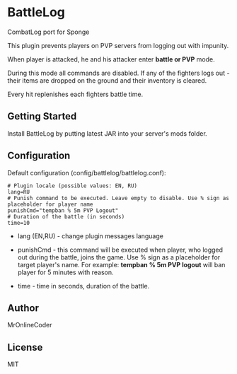 # BattleLog

CombatLog port for Sponge

This plugin prevents players on PVP servers from logging out with impunity.

When player is attacked, he and his attacker enter **battle or PVP** mode.

During this mode all commands are disabled.
If any of the fighters logs out - their items are dropped on the ground and their inventory is cleared.

Every hit replenishes each fighters battle time.

## Getting Started

Install BattleLog by putting latest JAR into your server's mods folder.

## Configuration

Default configuration (config/battlelog/battlelog.conf):

```
# Plugin locale (possible values: EN, RU)
lang=RU
# Punish command to be executed. Leave empty to disable. Use % sign as placeholder for player name
punishCmd="tempban % 5m PVP Logout"
# Duration of the battle (in seconds)
time=10
```

* lang (EN,RU) - change plugin messages language

* punishCmd - this command will be executed when player, who logged out during the battle, joins the game. Use % sign as a placeholder for target player's name. For example: **tempban % 5m PVP logout** will ban player for 5 minutes with reason.

* time - time in seconds, duration of the battle.

## Author
MrOnlineCoder

## License
MIT
